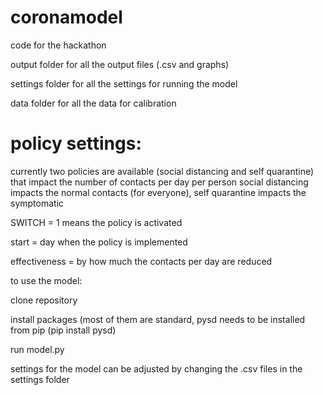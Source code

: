 # coronamodel
code for the hackathon

output folder for all the output files (.csv and graphs)

settings folder for all the settings for running the model

data folder for all the data for calibration

# policy settings:
currently two policies are available (social distancing and self quarantine) that impact the number of contacts per day per person
social distancing impacts the normal contacts (for everyone), self quarantine impacts the symptomatic

SWITCH = 1 means the policy is activated

start = day when the policy is implemented

effectiveness = by how much the contacts per day are reduced

to use the model:

clone repository

install packages (most of them are standard, pysd needs to be installed from pip (pip install pysd)

run model.py

settings for the model can be adjusted by changing the .csv files in the settings folder
